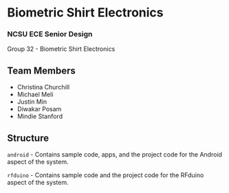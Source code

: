 # Biometric Shirt Electronics
### NCSU ECE Senior Design

Group 32 - Biometric Shirt Electronics

## Team Members
* Christina Churchill
* Michael Meli
* Justin Min
* Diwakar Posam
* Mindie Stanford

## Structure
`android` - Contains sample code, apps, and the project code for the Android
aspect of the system.

`rfduino` - Contains sample code and the project code for the RFduino aspect
of the system.
